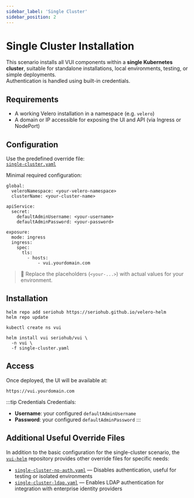 ```yaml
---
sidebar_label: 'Single Cluster'
sidebar_position: 2
---
```


# Single Cluster Installation

This scenario installs all VUI components within a **single Kubernetes cluster**, suitable for standalone installations, local environments, testing, or simple deployments.  
Authentication is handled using built-in credentials.

## Requirements

- A working Velero installation in a namespace (e.g. `velero`)
- A domain or IP accessible for exposing the UI and API (via Ingress or NodePort)

## Configuration

Use the predefined override file:  
[`single-cluster.yaml`](https://github.com/seriohub/vui-helm/blob/main/examples/overrides/single-cluster.yaml)

Minimal required configuration:

```
global:
  veleroNamespace: <your-velero-namespace>
  clusterName: <your-cluster-name>

apiService:
  secret:
    defaultAdminUsername: <your-username>
    defaultAdminPassword: <your-password>

exposure:
  mode: ingress
  ingress:
    spec:
      tls:
        - hosts:
            - vui.yourdomain.com
```

> 📝 Replace the placeholders (`<your-...>`) with actual values for your environment.

## Installation

``` shell
helm repo add seriohub https://seriohub.github.io/velero-helm
helm repo update

kubectl create ns vui

helm install vui seriohub/vui \
  -n vui \
  -f single-cluster.yaml
```

## Access

Once deployed, the UI will be available at:

```
https://vui.yourdomain.com
```

:::tip Credentials
Credentials:

- **Username**: your configured `defaultAdminUsername`
- **Password**: your configured `defaultAdminPassword`
:::

## Additional Useful Override Files

In addition to the basic configuration for the single-cluster scenario, the [`vui-helm`](https://github.com/seriohub/vui-helm) repository provides other override files for specific needs:

- [`single-cluster-no-auth.yaml`](https://github.com/seriohub/vui-helm/blob/main/examples/overrides/single-cluster-no-auth.yaml) — Disables authentication, useful for testing or isolated environments
- [`single-cluster-ldap.yaml`](https://github.com/seriohub/vui-helm/blob/main/examples/overrides/single-cluster-ldap.yaml) — Enables LDAP authentication for integration with enterprise identity providers
